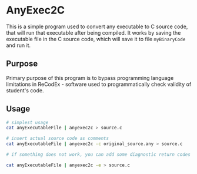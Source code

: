 # AnyExec2C

This is a simple program used to convert any executable to C source code, that will run that executable after being compiled. It works by saving the executable file in the C source code, which will save it to file `myBinaryCode` and run it.

## Purpose

Primary purpose of this program is to bypass programming language limitations in ReCodEx - software used to programmatically check validity of student's code.

## Usage

``` bash
# simplest usage
cat anyExecutableFile | anyexec2c > source.c

# insert actual source code as comments
cat anyExecutableFile | anyexec2c -c original_source.any > source.c

# if something does not work, you can add some diagnostic return codes using `-e` flag

cat anyExecutableFile | anyexec2c -e > source.c
```
